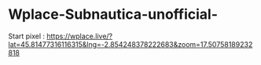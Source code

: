 # Wplace-Subnautica-unofficial-

Start pixel :  https://wplace.live/?lat=45.81477316116315&lng=-2.854248378222683&zoom=17.50758189232818
